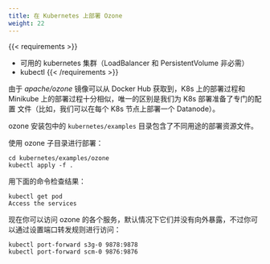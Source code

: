 ```yaml
---
title: 在 Kubernetes 上部署 Ozone
weight: 22
---
```

<!---
  Licensed to the Apache Software Foundation (ASF) under one or more
  contributor license agreements.  See the NOTICE file distributed with
  this work for additional information regarding copyright ownership.
  The ASF licenses this file to You under the Apache License, Version 2.0
  (the "License"); you may not use this file except in compliance with
  the License.  You may obtain a copy of the License at

      http://www.apache.org/licenses/LICENSE-2.0

  Unless required by applicable law or agreed to in writing, software
  distributed under the License is distributed on an "AS IS" BASIS,
  WITHOUT WARRANTIES OR CONDITIONS OF ANY KIND, either express or implied.
  See the License for the specific language governing permissions and
  limitations under the License.
-->


{{< requirements >}}
 * 可用的 kubernetes 集群（LoadBalancer 和 PersistentVolume 非必需）
 * kubectl
{{< /requirements >}}


由于 _apache/ozone_ 镜像可以从 Docker Hub 获取到，K8s 上的部署过程和 Minikube 上的部署过程十分相似，唯一的区别是我们为 K8s 部署准备了专门的配置
文件（比如，我们可以在每个 K8s 节点上部署一个 Datanode）。


ozone 安装包中的 `kubernetes/examples` 目录包含了不同用途的部署资源文件。

使用 ozone 子目录进行部署：

```
cd kubernetes/examples/ozone
kubectl apply -f .
```

用下面的命令检查结果：

```
kubectl get pod
Access the services
```

现在你可以访问 ozone 的各个服务，默认情况下它们并没有向外暴露，不过你可以通过设置端口转发规则进行访问：

```
kubectl port-forward s3g-0 9878:9878
kubectl port-forward scm-0 9876:9876
```
